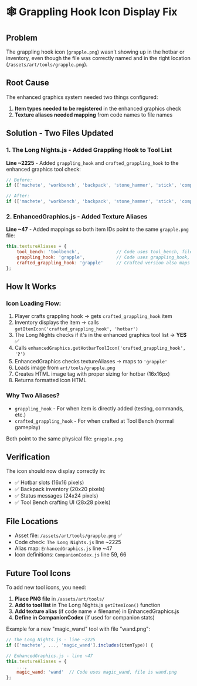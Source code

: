 # 🕸️ Grappling Hook Icon Display Fix

## Problem
The grappling hook icon (`grapple.png`) wasn't showing up in the hotbar or inventory, even though the file was correctly named and in the right location (`/assets/art/tools/grapple.png`).

## Root Cause
The enhanced graphics system needed two things configured:

1. **Item types needed to be registered** in the enhanced graphics check
2. **Texture aliases needed mapping** from code names to file names

## Solution - Two Files Updated

### 1. The Long Nights.js - Added Grappling Hook to Tool List
**Line ~2225** - Added `grappling_hook` and `crafted_grappling_hook` to the enhanced graphics tool check:

```javascript
// Before:
if (['machete', 'workbench', 'backpack', 'stone_hammer', 'stick', 'compass', 'compass_upgrade', 'tool_bench'].includes(itemType)) {

// After:
if (['machete', 'workbench', 'backpack', 'stone_hammer', 'stick', 'compass', 'compass_upgrade', 'tool_bench', 'grappling_hook', 'crafted_grappling_hook'].includes(itemType)) {
```

### 2. EnhancedGraphics.js - Added Texture Aliases
**Line ~47** - Added mappings so both item IDs point to the same `grapple.png` file:

```javascript
this.textureAliases = {
    tool_bench: 'toolbench',              // Code uses tool_bench, file is toolbench.png
    grappling_hook: 'grapple',            // Code uses grappling_hook, file is grapple.png
    crafted_grappling_hook: 'grapple'     // Crafted version also maps to grapple.png
};
```

## How It Works

### Icon Loading Flow:
1. Player crafts grappling hook → gets `crafted_grappling_hook` item
2. Inventory displays the item → calls `getItemIcon('crafted_grappling_hook', 'hotbar')`
3. The Long Nights checks if it's in the enhanced graphics tool list → **YES** ✅
4. Calls `enhancedGraphics.getHotbarToolIcon('crafted_grappling_hook', '❓')`
5. EnhancedGraphics checks textureAliases → maps to `'grapple'`
6. Loads image from `art/tools/grapple.png`
7. Creates HTML image tag with proper sizing for hotbar (16x16px)
8. Returns formatted icon HTML

### Why Two Aliases?
- `grappling_hook` - For when item is directly added (testing, commands, etc.)
- `crafted_grappling_hook` - For when crafted at Tool Bench (normal gameplay)

Both point to the same physical file: `grapple.png`

## Verification
The icon should now display correctly in:
- ✅ Hotbar slots (16x16 pixels)
- ✅ Backpack inventory (20x20 pixels)
- ✅ Status messages (24x24 pixels)
- ✅ Tool Bench crafting UI (28x28 pixels)

## File Locations
- Asset file: `/assets/art/tools/grapple.png` ✅
- Code check: `The Long Nights.js` line ~2225
- Alias map: `EnhancedGraphics.js` line ~47
- Icon definitions: `CompanionCodex.js` line 59, 66

## Future Tool Icons
To add new tool icons, you need:

1. **Place PNG file** in `/assets/art/tools/`
2. **Add to tool list** in The Long Nights.js `getItemIcon()` function
3. **Add texture alias** (if code name ≠ filename) in EnhancedGraphics.js
4. **Define in CompanionCodex** (if used for companion stats)

Example for a new "magic_wand" tool with file "wand.png":

```javascript
// The Long Nights.js - line ~2225
if (['machete', ..., 'magic_wand'].includes(itemType)) {

// EnhancedGraphics.js - line ~47
this.textureAliases = {
    ...,
    magic_wand: 'wand'  // Code uses magic_wand, file is wand.png
};
```
